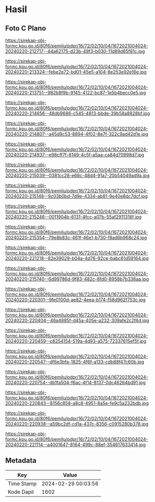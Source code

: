 # Hasil

## Foto C Plano

https://sirekap-obj-formc.kpu.go.id/80f6/pemilu/pdpr/16/72/02/10/04/1672021004024-20240220-212717--44a62175-d23b-49f3-b030-11d89d65f81c.jpg

https://sirekap-obj-formc.kpu.go.id/80f6/pemilu/pdpr/16/72/02/10/04/1672021004024-20240220-213324--febe2e72-bd01-45e5-a104-8e253e92e16e.jpg

https://sirekap-obj-formc.kpu.go.id/80f6/pemilu/pdpr/16/72/02/10/04/1672021004024-20240220-213751--982b8f9b-9145-4122-bc87-1e5b4becc0e5.jpg

https://sirekap-obj-formc.kpu.go.id/80f6/pemilu/pdpr/16/72/02/10/04/1672021004024-20240220-214656--48db9686-c545-4813-bbde-39b58a8828bf.jpg

https://sirekap-obj-formc.kpu.go.id/80f6/pemilu/pdpr/16/72/02/10/04/1672021004024-20240220-214807--a45d9c53-8894-4f02-8e7f-322c9ad42d1e.jpg

https://sirekap-obj-formc.kpu.go.id/80f6/pemilu/pdpr/16/72/02/10/04/1672021004024-20240220-214937--e98cff7f-8149-4c5f-a5aa-ca84d70998d7.jpg

https://sirekap-obj-formc.kpu.go.id/80f6/pemilu/pdpr/16/72/02/10/04/1672021004024-20240220-215039--0381cc28-e68c-48d4-91a7-20b54049ad9a.jpg

https://sirekap-obj-formc.kpu.go.id/80f6/pemilu/pdpr/16/72/02/10/04/1672021004024-20240220-215148--9c03b0bd-7d9e-4334-ab81-9e40e8dc7dcf.jpg

https://sirekap-obj-formc.kpu.go.id/80f6/pemilu/pdpr/16/72/02/10/04/1672021004024-20240220-215246--0011904b-6131-4fcc-a07b-55af2911316f.jpg

https://sirekap-obj-formc.kpu.go.id/80f6/pemilu/pdpr/16/72/02/10/04/1672021004024-20240220-215354--79e8b83c-461f-46e1-b730-f8ad6b968c24.jpg

https://sirekap-obj-formc.kpu.go.id/80f6/pemilu/pdpr/16/72/02/10/04/1672021004024-20240220-221218--82e39029-b04a-4d76-92ce-babc61d59164.jpg

https://sirekap-obj-formc.kpu.go.id/80f6/pemilu/pdpr/16/72/02/10/04/1672021004024-20240220-215740--6d99786d-9f83-482c-8fd0-8958b7b336aa.jpg

https://sirekap-obj-formc.kpu.go.id/80f6/pemilu/pdpr/16/72/02/10/04/1672021004024-20240220-220301--9fe0100d-ae82-4eea-b174-f58d962f753c.jpg

https://sirekap-obj-formc.kpu.go.id/80f6/pemilu/pdpr/16/72/02/10/04/1672021004024-20240220-220404--46a4885f-d45a-405e-a232-309afe2c2f4d.jpg

https://sirekap-obj-formc.kpu.go.id/80f6/pemilu/pdpr/16/72/02/10/04/1672021004024-20240220-220459--c8254154-519a-4d93-a575-72337615ef5f.jpg

https://sirekap-obj-formc.kpu.go.id/80f6/pemilu/pdpr/16/72/02/10/04/1672021004024-20240220-220547--df6e3bfa-1825-4f6f-a133-cdb88f47c60b.jpg

https://sirekap-obj-formc.kpu.go.id/80f6/pemilu/pdpr/16/72/02/10/04/1672021004024-20240220-220754--db1fa504-f6ac-4f14-8137-0dc46264bd91.jpg

https://sirekap-obj-formc.kpu.go.id/80f6/pemilu/pdpr/16/72/02/10/04/1672021004024-20240220-220843--8156c858-a8c8-4951-8a5e-fe9c5a232bdb.jpg

https://sirekap-obj-formc.kpu.go.id/80f6/pemilu/pdpr/16/72/02/10/04/1672021004024-20240220-220938--a59bc2df-cd1a-437c-8356-c0915280b378.jpg

https://sirekap-obj-formc.kpu.go.id/80f6/pemilu/pdpr/16/72/02/10/04/1672021004024-20240220-221114--a4001647-8164-499c-88ef-354617633414.jpg


## Metadata

| Key        | Value               |
| ---------- | ------------------- |
| Time Stamp | 2024-02-29 00:03:56 |
| Kode Dapil | 1602                |




